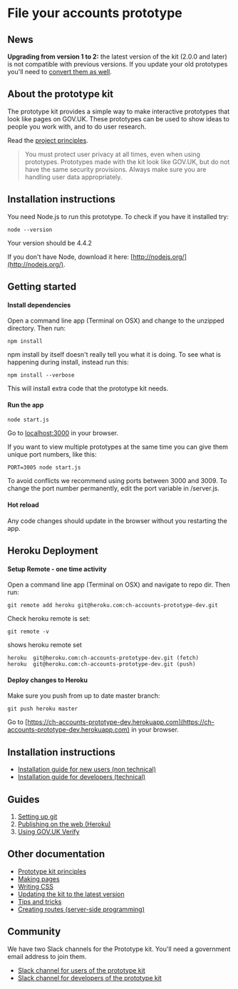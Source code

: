 # File your accounts prototype

## News

**Upgrading from version 1 to 2:** the latest version of the kit (2.0.0 and later) is not compatible with previous versions. If you update your old prototypes you'll need to [convert them as well](https://github.com/alphagov/govuk_prototype_kit/blob/master/docs/updating-the-kit.md).

## About the prototype kit

The prototype kit provides a simple way to make interactive prototypes that look like pages on GOV.UK. These prototypes can be used to show ideas to people you work with, and to do user research.

Read the [project principles](docs/principles.md).

> You must protect user privacy at all times, even when using prototypes. Prototypes made with the kit look like GOV.UK, but do not have the same security provisions. Always make sure you are handling user data appropriately.

## Installation instructions

You need Node.js to run this prototype. To check if you have it installed try:

```
node --version
```

Your version should be 4.4.2

If you don't have Node, download it here: [http://nodejs.org/](http://nodejs.org/).

## Getting started

#### Install dependencies

Open a command line app (Terminal on OSX) and change to the unzipped directory. Then run:

```
npm install
```

npm install by itself doesn't really tell you what it is doing. To see what is happening during install, instead run this:

```
npm install --verbose
```

This will install extra code that the prototype kit needs.

#### Run the app

```
node start.js
```

Go to [localhost:3000](http://localhost:3000) in your browser.

If you want to view multiple prototypes at the same time you can give them unique port numbers, like this:

```
PORT=3005 node start.js
```

To avoid conflicts we recommend using ports between 3000 and 3009. To change the port number permanently, edit the port variable in /server.js.

#### Hot reload

Any code changes should update in the browser without you restarting the app.

## Heroku Deployment

#### Setup Remote - one time activity

Open a command line app (Terminal on OSX) and navigate to repo dir. Then run:

```
git remote add heroku git@heroku.com:ch-accounts-prototype-dev.git
```

Check heroku remote is set:

```
git remote -v
```
shows heroku remote set
```
heroku	git@heroku.com:ch-accounts-prototype-dev.git (fetch)
heroku	git@heroku.com:ch-accounts-prototype-dev.git (push)
```

#### Deploy changes to Heroku

Make sure you push from up to date master branch:

```
git push heroku master
```

Go to [https://ch-accounts-prototype-dev.herokuapp.com](https://ch-accounts-prototype-dev.herokuapp.com) in your browser.

## Installation instructions

- [Installation guide for new users (non technical)](docs/install/introduction.md)
- [Installation guide for developers (technical)](docs/developer-install-instructions.md)

## Guides

1. [Setting up git](docs/guides/setting-up-git.md)
2. [Publishing on the web (Heroku)](docs/guides/publishing-on-heroku.md)
3. [Using GOV.UK Verify](docs/guides/using-verify.md)

## Other documentation

- [Prototype kit principles](docs/principles.md)
- [Making pages](docs/making-pages.md)
- [Writing CSS](docs/writing-css.md)
- [Updating the kit to the latest version](docs/updating-the-kit.md)
- [Tips and tricks](docs/tips-and-tricks.md)
- [Creating routes (server-side programming)](docs/creating-routes.md)

## Community

We have two Slack channels for the Prototype kit. You'll need a government email address to join them.

* [Slack channel for users of the prototype kit](https://ukgovernmentdigital.slack.com/messages/prototype-kit/)
* [Slack channel for developers of the prototype kit](https://ukgovernmentdigital.slack.com/messages/prototype-kit-dev/)
